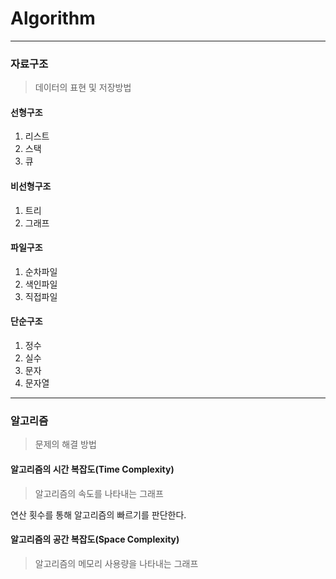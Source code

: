 # Algorithm

---

### 자료구조
> 데이터의 표현 및 저장방법

#### 선형구조

1. 리스트
2. 스택
3. 큐

#### 비선형구조

1. 트리
2. 그래프

#### 파일구조

1. 순차파일
2. 색인파일
3. 직접파일

#### 단순구조

1. 정수
2. 실수
3. 문자
4. 문자열

---

### 알고리즘
> 문제의 해결 방법

#### 알고리즘의 시간 복잡도(Time Complexity)
>알고리즘의 속도를 나타내는 그래프

연산 횟수를 통해 알고리즘의 빠르기를 판단한다.

#### 알고리즘의 공간 복잡도(Space Complexity)
>알고리즘의 메모리 사용량을 나타내는 그래프